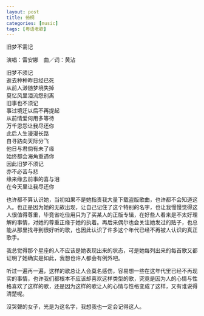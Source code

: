```yaml
---
layout: post
title: 倚桐
categories: [music]
tags: [粤语老歌]
---
```


旧梦不需记

演唱：雷安娜　曲／词：黄沾

旧梦不须记  
逝去种种昨日经已死  
从前人渺随梦境失掉  
莫忆风里泪流怨别离  
旧事也不须记  
事过境迁以后不再提起  
从前情爱何用多等待  
万千恩怨让我尽还你  
此后人生漫漫长路  
自寻路向天际分飞  
他日与君倘有未了缘  
始终都会海角重遇你  
因此旧梦不须记  
亦不必苦与悲  
缘来缘去前事的喜与泪  
在今天里让我尽还你

也许都不算认识她，当初如果不是她指责我大量下载盗版歌曲，也许都不会知道这人。也正是因为她的无故出现，让自己记住了这个特别的名字，也让我慢慢觉得这人很值得尊重，毕竟省吃俭用只为了买某人的正版专辑，在好些人看来是不太好理解的事情，对她的尊重正缘于她的执着。再后来偶尔也会关注她发过的贴子，也总能从那里找寻到很好听的歌，也因此认识了许多这个年代已经不再被人认识的真正歌手。

我总觉得那个星座的人不应该是她表现出来的状态，可是她每列出来的每首歌又都证明了她确实是如此，我想也许人都会有例外吧。

听过一遍再一遍，这样的歌总让人会莫名感伤，容易想一些在这年代里已经不再现实的事情，也许我们都根本不应该却喜欢这样类型的歌，究竟是因为人的心情与性格喜欢了这样的歌，还是因为这样的歌让人的心情与性格变成了这样，又有谁说得清楚呢。

沒哭聲的女子，光是为这名字，我想我也一定会记得这人。
